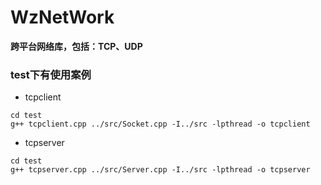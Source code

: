 # WzNetWork

**跨平台网络库，包括：TCP、UDP**

### test下有使用案例
* tcpclient
```shell
cd test
g++ tcpclient.cpp ../src/Socket.cpp -I../src -lpthread -o tcpclient
```
* tcpserver
```shell
cd test
g++ tcpserver.cpp ../src/Server.cpp -I../src -lpthread -o tcpserver
```